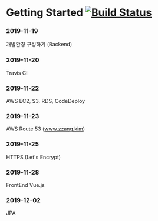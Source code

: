 # Getting Started [![Build Status](https://travis-ci.org/khjzzm/kimzzang.svg?branch=master)](https://travis-ci.org/khjzzm/kimzzang)

### 2019-11-19
개발환경 구성하기 (Backend)

### 2019-11-20
Travis CI

### 2019-11-22
AWS EC2, S3, RDS, CodeDeploy

### 2019-11-23
AWS Route 53 (www.zzang.kim)

### 2019-11-25
HTTPS (Let's Encrypt)

### 2019-11-28
FrontEnd Vue.js

### 2019-12-02
JPA

